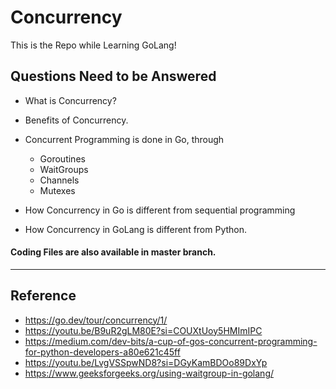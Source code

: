 # Concurrency
This is the Repo while Learning GoLang! 

## Questions Need to be Answered
- What is Concurrency?
 
- Benefits of Concurrency.
  
- Concurrent Programming is done in Go, through
  - Goroutines
  - WaitGroups
  - Channels
  - Mutexes

- How Concurrency in Go is different from sequential programming


- How Concurrency in GoLang is different from Python.

#### Coding Files are also available in master branch.

---
## Reference 
- https://go.dev/tour/concurrency/1/
- https://youtu.be/B9uR2gLM80E?si=COUXtUoy5HMImIPC
- https://medium.com/dev-bits/a-cup-of-gos-concurrent-programming-for-python-developers-a80e621c45ff
- https://youtu.be/LvgVSSpwND8?si=DGyKamBDOo89DxYp
- https://www.geeksforgeeks.org/using-waitgroup-in-golang/
